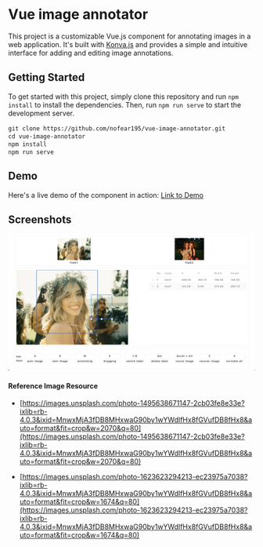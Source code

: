 # Vue image annotator

This project is a customizable Vue.js component for annotating images in a web application. It's built with [Konva.js](https://konvajs.org/) and provides a simple and intuitive interface for adding and editing image annotations.

## Getting Started

To get started with this project, simply clone this repository and run `npm install` to install the dependencies. Then, run `npm run serve` to start the development server.

```
git clone https://github.com/nofear195/vue-image-annotator.git
cd vue-image-annotator
npm install
npm run serve
```

## Demo

Here's a live demo of the component in action: [Link to Demo](https://nofear195.github.io/vue-image-annotator/)


## Screenshots

![This is a screenshot](/screenshot.png)

#### Reference Image Resource

- [https://images.unsplash.com/photo-1495638671147-2cb03fe8e33e?ixlib=rb-4.0.3&ixid=MnwxMjA3fDB8MHxwaG90by1wYWdlfHx8fGVufDB8fHx8&auto=format&fit=crop&w=2070&q=80](https://images.unsplash.com/photo-1495638671147-2cb03fe8e33e?ixlib=rb-4.0.3&ixid=MnwxMjA3fDB8MHxwaG90by1wYWdlfHx8fGVufDB8fHx8&auto=format&fit=crop&w=2070&q=80)

- [https://images.unsplash.com/photo-1623623294213-ec23975a7038?ixlib=rb-4.0.3&ixid=MnwxMjA3fDB8MHxwaG90by1wYWdlfHx8fGVufDB8fHx8&auto=format&fit=crop&w=1674&q=80](https://images.unsplash.com/photo-1623623294213-ec23975a7038?ixlib=rb-4.0.3&ixid=MnwxMjA3fDB8MHxwaG90by1wYWdlfHx8fGVufDB8fHx8&auto=format&fit=crop&w=1674&q=80)
